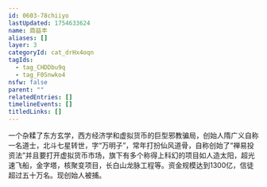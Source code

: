 ```yaml
---
id: 0603-78chiiyo
lastUpdated: 1754633624
name: 鼎益丰
aliases: []
layer: 3
categoryId: cat_drHx4oqn
tagIds:
  - tag_CHDDbu9q
  - tag_F0Snwko4
nsfw: false
parent: ""
relatedEntries: []
timelineEvents: []
titledLinks: []
---
```


一个杂糅了东方玄学，西方经济学和虚拟货币的巨型邪教骗局，创始人隋广义自称一名道士，北斗七星转世，字“万明子”，常年打扮仙风道骨，自称创始了“禅易投资法”并且要打开虚拟货币市场，旗下有多个称得上科幻的项目如人造太阳，超光速飞船，金字塔，核聚变项目，长白山龙脉工程等。资金规模达到1300亿，信徒超过五十万名。现创始人被捕。